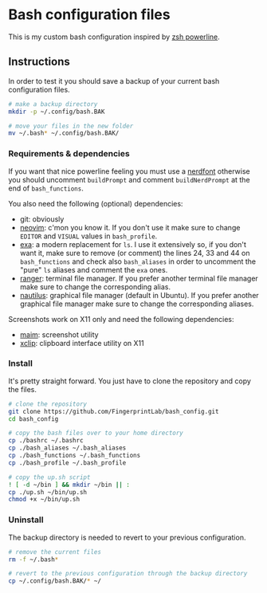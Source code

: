 # Bash configuration files

This is my custom bash configuration inspired by [zsh powerline](https://github.com/romkatv/powerlevel10k).

## Instructions

In order to test it you should save a backup of your current bash configuration files.
```sh
# make a backup directory
mkdir -p ~/.config/bash.BAK

# move your files in the new folder
mv ~/.bash* ~/.config/bash.BAK/
```

### Requirements & dependencies

If you want that nice powerline feeling you must use a [nerdfont](https://www.nerdfonts.com/font-downloads) otherwise you should uncomment `buildPrompt` and comment `buildNerdPrompt` at the end of `bash_functions`.  

You also need the following (optional) dependencies:
- git: obviously
- [neovim](https://neovim.io/): c'mon you know it. If you don't use it make sure to change `EDITOR` and `VISUAL` values in `bash_profile`.
- [exa](https://the.exa.website/): a modern replacement for `ls`. I use it extensively so, if you don't want it, make sure to remove (or comment) the lines 24, 33 and 44 on `bash_functions` and check also `bash_aliases` in order to uncomment the "pure" `ls` aliases and comment the `exa` ones.
- [ranger](https://github.com/ranger/ranger): terminal file manager. If you prefer another terminal file manager make sure to change the corresponding alias.
- [nautilus](https://wiki.gnome.org/action/show/Apps/Files?action=show&redirect=Apps%2FNautilus): graphical file manager (default in Ubuntu). If you prefer another graphical file manager make sure to change the corresponding aliases.

Screenshots work on X11 only and need the following dependencies:
- [maim](https://github.com/naelstrof/maim): screenshot utility
- [xclip](https://github.com/astrand/xclip): clipboard interface utility on X11

### Install

It's pretty straight forward. You just have to clone the repository and copy the files.

```sh
# clone the repository
git clone https://github.com/FingerprintLab/bash_config.git
cd bash_config

# copy the bash files over to your home directory
cp ./bashrc ~/.bashrc
cp ./bash_aliases ~/.bash_aliases
cp ./bash_functions ~/.bash_functions
cp ./bash_profile ~/.bash_profile

# copy the up.sh script
! [ -d ~/bin ] && mkdir ~/bin || :
cp ./up.sh ~/bin/up.sh
chmod +x ~/bin/up.sh
```

### Uninstall

The backup directory is needed to revert to your previous configuration.

```sh
# remove the current files
rm -f ~/.bash*

# revert to the previous configuration through the backup directory
cp ~/.config/bash.BAK/* ~/
```


